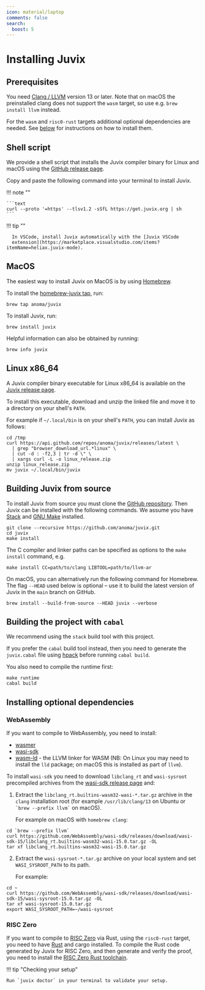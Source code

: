 ```yaml
---
icon: material/laptop
comments: false
search:
  boost: 5
---
```


# Installing Juvix

## Prerequisites

You need [Clang / LLVM](https://releases.llvm.org/download.html) version
13 or later. Note that on macOS the preinstalled clang does not support
the `wasm` target, so use e.g. `brew install llvm` instead.

For the `wasm` and `risc0-rust` targets additional optional
dependencies are needed. See
[below](./installing.md#installing-optional-dependencies) for
instructions on how to install them.

## Shell script

We provide a shell script that installs the Juvix compiler binary for Linux and macOS
using the [GitHub release page](https://github.com/anoma/juvix/releases).

Copy and paste the following command into your terminal to install Juvix.

!!! note ""

    ```text
    curl --proto '=https' --tlsv1.2 -sSfL https://get.juvix.org | sh
    ```

!!! tip ""

      In VSCode, install Juvix automatically with the [Juvix VSCode
      extension](https://marketplace.visualstudio.com/items?itemName=heliax.juvix-mode).

## MacOS

The easiest way to install Juvix on MacOS is by using
[Homebrew](https://brew.sh).

To install the [homebrew-juvix tap](https://github.com/anoma/homebrew-juvix), run:

```shell
brew tap anoma/juvix
```

To install Juvix, run:

```shell
brew install juvix
```

Helpful information can also be obtained by running:

```shell
brew info juvix
```

## Linux x86_64

A Juvix compiler binary executable for Linux x86_64 is
available on the [Juvix release page](https://github.com/anoma/juvix/releases/latest).

To install this executable, download and unzip the linked file and move
it to a directory on your shell's `PATH`.

For example if `~/.local/bin` is on your shell's `PATH`, you can install
Juvix as follows:

```shell
cd /tmp
curl https://api.github.com/repos/anoma/juvix/releases/latest \
  | grep "browser_download_url.*linux" \
  | cut -d : -f2,3 | tr -d \" \
  | xargs curl -L -o linux_release.zip
unzip linux_release.zip
mv juvix ~/.local/bin/juvix
```

## Building Juvix from source

To install Juvix from source you must clone the [GitHub
repository](https://github.com/anoma/juvix.git). Then Juvix can be
installed with the following commands. We assume you have
[Stack](https://haskellstack.org) and [GNU
Make](https://www.gnu.org/software/make/) installed.

```shell
git clone --recursive https://github.com/anoma/juvix.git
cd juvix
make install
```

The C compiler and linker paths can be specified as options to the
`make install` command, e.g.

```shell
make install CC=path/to/clang LIBTOOL=path/to/llvm-ar
```

On macOS, you can alternatively run the following command for Homebrew.
The flag `--HEAD` used below is optional – use it to build the latest
version of Juvix in the `main` branch on GitHub.

```shell
brew install --build-from-source --HEAD juvix --verbose
```

## Building the project with `cabal`

We recommend using the `stack` build tool with this project.

If you prefer the `cabal` build tool instead, then you need to generate
the `juvix.cabal` file using [hpack](https://github.com/sol/hpack)
before running `cabal build`.

You also need to compile the runtime first:

```shell
make runtime
cabal build
```

## Installing optional dependencies

### WebAssembly

If you want to compile to WebAssembly, you need to install:

- [wasmer](https://wasmer.io)
- [wasi-sdk](https://github.com/WebAssembly/wasi-sdk/releases)
- [wasm-ld](https://lld.llvm.org) - the LLVM linker for WASM (NB: On
  Linux you may need to install the `lld` package; on macOS this is
  installed as part of `llvm`).

To install `wasi-sdk` you need to download `libclang_rt` and
`wasi-sysroot` precompiled archives from the [wasi-sdk release
page](https://github.com/WebAssembly/wasi-sdk/releases/) and:

1.  Extract the `libclang_rt.builtins-wasm32-wasi-*.tar.gz` archive in
    the `clang` installation root (for example `/usr/lib/clang/13` on
    Ubuntu or `` `brew --prefix llvm` `` on macOS).

    For example on macOS with `homebrew clang`:

```shell
cd `brew --prefix llvm`
curl https://github.com/WebAssembly/wasi-sdk/releases/download/wasi-sdk-15/libclang_rt.builtins-wasm32-wasi-15.0.tar.gz -OL
tar xf libclang_rt.builtins-wasm32-wasi-15.0.tar.gz
```

2.  Extract the `wasi-sysroot-*.tar.gz` archive on your local system and
    set `WASI_SYSROOT_PATH` to its path.

    For example:

```shell
cd ~
curl https://github.com/WebAssembly/wasi-sdk/releases/download/wasi-sdk-15/wasi-sysroot-15.0.tar.gz -OL
tar xf wasi-sysroot-15.0.tar.gz
export WASI_SYSROOT_PATH=~/wasi-sysroot
```

### RISC Zero

If you want to compile to [RISC Zero](https://risczero.com) via Rust,
using the `risc0-rust` target, you need to have
[Rust](https://www.rust-lang.org) and cargo installed. To compile the
Rust code generated by Juvix for RISC Zero, and then generate and verify the
proof, you need to install the [RISC Zero Rust
toolchain](https://dev.risczero.com/api/zkvm/install).

!!! tip "Checking your setup"

    Run `juvix doctor` in your terminal to validate your setup.
